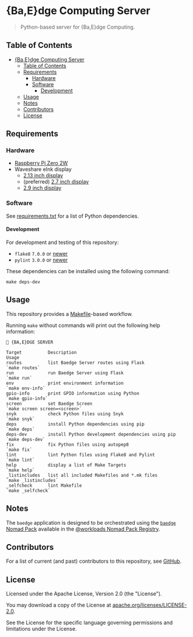 # {Ba,E}dge Computing Server

> Python-based server for {Ba,E}dge Computing.

## Table of Contents

<!-- TOC -->
* [{Ba,E}dge Computing Server](#baedge-computing-server)
  * [Table of Contents](#table-of-contents)
  * [Requirements](#requirements)
    * [Hardware](#hardware)
    * [Software](#software)
      * [Development](#development)
  * [Usage](#usage)
  * [Notes](#notes)
  * [Contributors](#contributors)
  * [License](#license)
<!-- TOC -->

## Requirements

### Hardware

- [Raspberry Pi Zero 2W](https://www.raspberrypi.org/products/raspberry-pi-zero-2-w/)
- Waveshare eInk display
  - [2.13 inch display](https://www.waveshare.com/wiki/2.13inch_e-Paper_HAT_(B))
  - (preferred) [2.7 inch display](https://www.waveshare.com/wiki/2.7inch_e-Paper_HAT_(B))
  - [2.9 inch display](https://www.waveshare.com/wiki/2.9inch_e-Paper_Module_(B))

### Software

See [requirements.txt](./requirements.txt) for a list of Python dependencies.

#### Development

For development and testing of this repository:

- `flake8` `7.0.0` or [newer](https://pypi.org/project/flake8/)
- `pylint` `3.0.0` or [newer](https://pypi.org/project/pylint/)

These dependencies can be installed using the following command:

```shell
make deps-dev
```

## Usage

This repository provides a [Makefile](./Makefile)-based workflow.

Running `make` without commands will print out the following help information:

```text
🎫 {BA,E}DGE SERVER

Target          Description                                          Usage
routes          list Baedge Server routes using Flask                `make routes`
run             run Baedge Server using Flask                        `make run`
env             print environment information                        `make env-info`
gpio-info       print GPIO information using Python                  `make gpio-info`
screen          set Baedge Screen                                    `make screen screen=<screen>`
snyk            check Python files using Snyk                        `make snyk`
deps            install Python dependencies using pip                `make deps`
deps-dev        install Python development dependencies using pip    `make deps-dev`
fix             fix Python files using autopep8                      `make fix`
lint            lint Python files using Flake8 and Pylint            `make lint`
help            display a list of Make Targets                       `make help`
_listincludes   list all included Makefiles and *.mk files           `make _listincludes`
_selfcheck      lint Makefile                                        `make _selfcheck`
```

## Notes

The `baedge` application is designed to be orchestrated using the [`baedge` Nomad Pack](https://github.com/workloads/nomad-pack-registry/tree/main/packs/baedge) available in the [@workloads Nomad Pack Registry](https://github.com/workloads/nomad-pack-registry).

## Contributors

For a list of current (and past) contributors to this repository, see [GitHub](https://github.com/workloads/baedge-server/graphs/contributors).

## License

Licensed under the Apache License, Version 2.0 (the "License").

You may download a copy of the License at [apache.org/licenses/LICENSE-2.0](http://www.apache.org/licenses/LICENSE-2.0).

See the License for the specific language governing permissions and limitations under the License.
